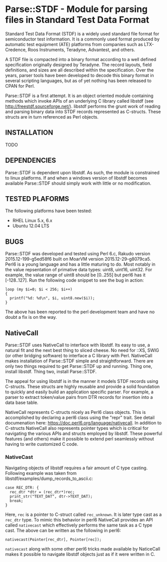 # Parse::STDF - Module for parsing files in Standard Test Data Format
Standard Test Data Format (STDF) is a widely used standard file format for semiconductor test information. 
It is a commonly used format produced by automatic test equipment (ATE) platforms from companies such as 
LTX-Credence, Roos Instruments, Teradyne, Advantest, and others.

A STDF file is compacted into a binary format according to a well defined specification originally designed by 
Teradyne. The record layouts, field definitions, and sizes are all described within the specification. Over the 
years, parser tools have been developed to decode this binary format in several scripting languages, but as 
of yet nothing has been released to CPAN for Perl.

Parse::STDF is a first attempt. It is an object oriented module containing methods which invoke APIs of
an underlying C library called libstdf (see <http://freestdf.sourceforge.net/>).  libstdf performs 
the grunt work of reading and parsing binary data into STDF records represented as C-structs.  These 
structs are in turn referenced as Perl objects.

## INSTALLATION
TODO

## DEPENDENCIES
Parse::STDF is dependent upon libstdf.  As such, the module is constrained to linux platforms.
If and when a windows version of libstdf becomes available Parse::STDF should simply work with little
or no modification.

## TESTED PLAFORMS
The following platforms have been tested:

* RHEL Linux 5.x, 6.x
* Ubuntu 12.04 LTS

## BUGS
Parse::STDF was developed and tested using Perl 6.c, Rakudo version 2015.12-199-g5ed58f6 built 
on MoarVM version 2015.12-29-g8079ca5.  Perl6 is a young language and has a little maturing to do.
Most notably in the value repsentation of primative data types: uint8, uint16, uint32.  For example, 
the value range of uint8 should be [0..255] but perl6 has it [-128..127].  Run the following code snippet
to see the bug in action:

    loop (my $i=0; $i < 256; $i++)
    {
      printf("%d: %d\n", $i, uint8.new($i));
    }

The above has been reported to the perl development team and have no doubt a fix is on the way.

## NativeCall
Parse::STDF uses NativeCall to interface with libstdf.  Its easy to use, a natural fit and the next best 
thing to sliced cheese.  No need for ::XS, SWIG (or other bridging software) to interface a C library with Perl.
NativeCall makes installation of Parse::STDF simple and straightforward.  There are only two things required 
to get Parse::STDF up and running.  Thing one, install libstdf. Thing two, install Parse::STDF.

The appeal for using libstdf is in the manner it models STDF records using C-structs.  These structs
are highly reusable and provide a solid foundation to quickly and easily build an application specific parser.
For example, a parser to extract token/value pairs from DTR records for insertion into a data base table.

NativeCall represents C-structs nicely as Perl6 class objects.  This is accomplished by declaring a perl6 class
using the "repr" trait.  See detail documenation here: https://doc.perl6.org/language/nativecall.  In addition
to C-structs NativeCall also represents pointer types which is critical for navigating the various APIs and 
structs employed by libstdf.  These powerful features (and others) make it possible to extend perl seamlessly
without having to write customized C code. 

### NativeCast
Navigating objects of libstdf requires a fair amount of C type casting.  Following example was taken from
libstdf/examples/dump_records_to_ascii.c:

    case REC_DTR: {
      rec_dtr *dtr = (rec_dtr*)rec;
      print_str("TEXT_DAT", dtr->TEXT_DAT);
      break;
    }

Here, `rec` is a pointer to C-struct called `rec_unknown`.  It is later type cast as a `rec_dtr` type.  To mimic 
this behavior in perl6 NativeCall provides an API called `nativecast` which effectively performs the same task as a C
type cast.  The above can be written as the following in perl6:

    nativecast(Pointer[rec_dtr], Pointer[rec]);

`nativecast` along with some other perl6 tricks made available by NaticeCall makes it possible to navigate libstdf
objects just as if it were written in C.

